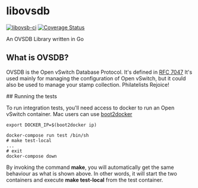 libovsdb
========

[![libovsb-ci](https://github.com/socketplane/libovsdb/actions/workflows/ci.yml/badge.svg)](https://github.com/socketplane/libovsdb/actions/workflows/ci.yml) [![Coverage Status](https://coveralls.io/repos/socketplane/libovsdb/badge.png?branch=master)](https://coveralls.io/r/socketplane/libovsdb?branch=master)

An OVSDB Library written in Go

## What is OVSDB?

OVSDB is the Open vSwitch Database Protocol.
It's defined in [RFC 7047](http://tools.ietf.org/html/rfc7047)
It's used mainly for managing the configuration of Open vSwitch, but it could also be used to manage your stamp collection. Philatelists Rejoice!

## Running the tests

To run integration tests, you'll need access to docker to run an Open vSwitch container.
Mac users can use [boot2docker](http://boot2docker.io)

    export DOCKER_IP=$(boot2docker ip)

    docker-compose run test /bin/sh
    # make test-local
    ...
    # exit
    docker-compose down

By invoking the command **make**, you will automatically get the same behaviour as what
is shown above. In other words, it will start the two containers and execute
**make test-local** from the test container.